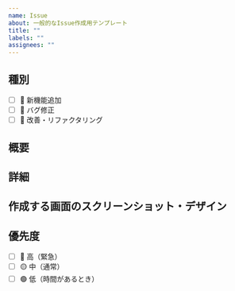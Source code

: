 ```yaml
---
name: Issue
about: 一般的なIssue作成用テンプレート
title: ""
labels: ""
assignees: ""
---
```


## 種別

<!-- 該当するものにチェックを入れてください -->

- [ ] 🚀 新機能追加
- [ ] 🐛 バグ修正
- [ ] 🔧 改善・リファクタリング

## 概要

<!-- 実装したい機能やバグの概要を簡潔に記述してください -->

## 詳細

<!-- 詳細な説明や仕様を記述してください -->

## 作成する画面のスクリーンショット・デザイン

<!--
画像を追加する場合：
1. Issues/PRのコメント欄に画像をドラッグ&ドロップ
2. 生成されたURLを貼り付け
例: <img src="URL" alt="LGTM" width="200" height="auto">
-->

## 優先度

<!-- 該当するものにチェックを入れてください -->

- [ ] 🔴 高（緊急）
- [ ] 🟡 中（通常）
- [ ] 🟢 低（時間があるとき）